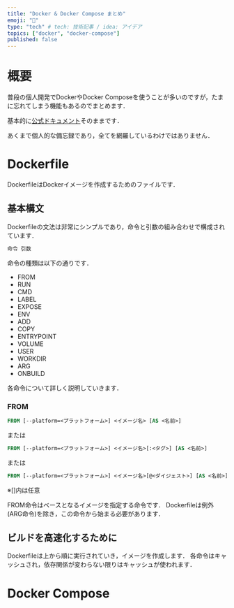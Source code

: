 ```yaml
---
title: "Docker & Docker Compose まとめ"
emoji: "🐳"
type: "tech" # tech: 技術記事 / idea: アイデア
topics: ["docker", "docker-compose"]
published: false
---
```


# 概要
普段の個人開発でDockerやDocker Composeを使うことが多いのですが，たまに忘れてしまう機能もあるのでまとめます．

基本的に[公式ドキュメント](https://docs.docker.jp/engine/reference/builder.html)そのままです．

あくまで個人的な備忘録であり，全てを網羅しているわけではありません．

# Dockerfile
DockerfileはDockerイメージを作成するためのファイルです．

## 基本構文
Dockerfileの文法は非常にシンプルであり，命令と引数の組み合わせで構成されています．
```Dockerfile
命令 引数
```
命令の種類は以下の通りです．
- FROM
- RUN
- CMD
- LABEL
- EXPOSE
- ENV
- ADD
- COPY
- ENTRYPOINT
- VOLUME
- USER
- WORKDIR
- ARG
- ONBUILD

各命令について詳しく説明していきます．

### FROM
```Dockerfile
FROM [--platform=<プラットフォーム>] <イメージ名> [AS <名前>]
```
または
```Dockerfile
FROM [--platform=<プラットフォーム>] <イメージ名>[:<タグ>] [AS <名前>]
```
または
```Dockerfile
FROM [--platform=<プラットフォーム>] <イメージ名>[@<ダイジェスト>] [AS <名前>]
```
※\[\]内は任意

FROM命令はベースとなるイメージを指定する命令です．
Dockerfileは例外(ARG命令)を除き，この命令から始まる必要があります．



## ビルドを高速化するために
Dockerfileは上から順に実行されていき，イメージを作成します．
各命令はキャッシュされ，依存関係が変わらない限りはキャッシュが使われます．


# Docker Compose